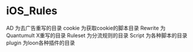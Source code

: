 # iOS_Rules

AD        为去广告重写的目录 
cookie    为获取cookie的脚本目录
Rewrite   为Quantumult X重写的目录
Ruleset   为分流规则的目录
Script    为各种脚本的目录
plugin    为loon各种插件的目录
